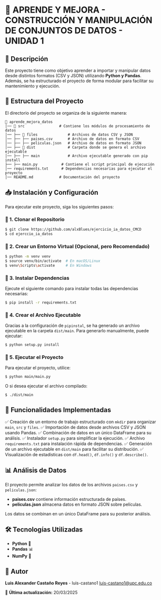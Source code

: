 # 📌 APRENDE Y MEJORA - CONSTRUCCIÓN Y MANIPULACIÓN DE CONJUNTOS DE DATOS - UNIDAD 1

## 📝 Descripción
Este proyecto tiene como objetivo aprender a importar y manipular datos desde distintos formatos (CSV y JSON) utilizando **Python y Pandas**. Además, se ha estructurado el proyecto de forma modular para facilitar su mantenimiento y ejecución.

## 📂 Estructura del Proyecto

El directorio del proyecto se organiza de la siguiente manera:

```
📁 aprende_mejora_datos
│── 📁 src                # Contiene los módulos de procesamiento de datos
│── ├── 📁 files              # Archivos de datos CSV y JSON
│── ├── ├── paises.csv       # Archivo de datos en formato CSV
│── ├── ├── peliculas.json   # Archivo de datos en formato JSON
│── ├── 📁 dist               # Carpeta donde se genera el archivo ejecutable
│── ├── ├── main             # Archivo ejecutable generado con pip install
├── ├── main.py           # Contiene el script principal de ejecución
│── requirements.txt      # Dependencias necesarias para ejecutar el proyecto
│── README.md            # Documentación del proyecto
```

## 📥 Instalación y Configuración

Para ejecutar este proyecto, siga los siguientes pasos:

### 🔹 1. Clonar el Repositorio
```sh
$ git clone https://github.com/alxBlues/ejercicio_ia_datos_CMCD
$ cd ejerccio_ia_datos
```

### 🔹 2. Crear un Entorno Virtual (Opcional, pero Recomendado)
```sh
$ python -m venv venv
$ source venv/bin/activate  # En macOS/Linux
$ venv\Scripts\activate     # En Windows
```

### 🔹 3. Instalar Dependencias

Ejecute el siguiente comando para instalar todas las dependencias necesarias:
```sh
$ pip install -r requirements.txt
```

### 🔹 4. Crear el Archivo Ejecutable

Gracias a la configuración de `pipinstal`, se ha generado un archivo ejecutable en la carpeta `dist/main`. Para generarlo manualmente, puede ejecutar:
```sh
$ python setup.py install
```

### 🔹 5. Ejecutar el Proyecto

Para ejecutar el proyecto, utilice:
```sh
$ python main/main.py
```

O si desea ejecutar el archivo compilado:
```sh
$ ./dist/main
```

## 📜 Funcionalidades Implementadas

✅ Creación de un entorno de trabajo estructurado con `mkdir` para organizar `main`, `src` y `files`.
✅ Importación de datos desde archivos CSV y JSON usando Pandas.
✅ Combinación de datos en un único DataFrame para su análisis.
✅ Instalador `setup.py` para simplificar la ejecución.
✅ Archivo `requirements.txt` para instalación rápida de dependencias.
✅ Generación de un archivo ejecutable en `dist/main` para facilitar su distribución.
✅ Visualización de estadísticas con `df.head()`, `df.info()` y `df.describe()`.

## 📊 Análisis de Datos
El proyecto permite analizar los datos de los archivos `paises.csv` y `peliculas.json`:
- **paises.csv** contiene información estructurada de países.
- **peliculas.json** almacena datos en formato JSON sobre películas.

Los datos se combinan en un único DataFrame para su posterior análisis.

## 🛠 Tecnologías Utilizadas
- **Python** 🐍
- **Pandas** 📊
- **NumPy** 🔢

## 📌 Autor
**Luis Alexander Castaño Reyes** - luis-castano1 luis-castano1@upc.edu.co

📅 **Última actualización:** 20/03/2025

